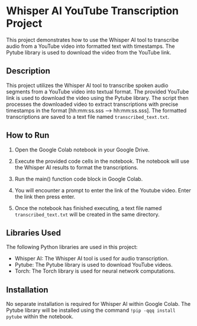 # Whisper AI YouTube Transcription Project

This project demonstrates how to use the Whisper AI tool to transcribe audio from a YouTube video into formatted text with timestamps. The Pytube library is used to download the video from the YouTube link.

## Description

This project utilizes the Whisper AI tool to transcribe spoken audio segments from a YouTube video into textual format. The provided YouTube link is used to download the video using the Pytube library. The script then processes the downloaded video to extract transcriptions with precise timestamps in the format [hh:mm:ss.sss --> hh:mm:ss.sss]. The formatted transcriptions are saved to a text file named `transcribed_text.txt`.

## How to Run

1. Open the Google Colab notebook in your Google Drive.

2. Execute the provided code cells in the notebook. The notebook will use the Whisper AI results to format the transcriptions.
   
3. Run the main() function code block in Google Colab.
   
4. You will encounter a prompt to enter the link of the Youtube video. Enter the link then press enter.

5. Once the notebook has finished executing, a text file named `transcribed_text.txt` will be created in the same directory.

## Libraries Used

The following Python libraries are used in this project:

- Whisper AI: The Whisper AI tool is used for audio transcription.
- Pytube: The Pytube library is used to download YouTube videos.
- Torch: The Torch library is used for neural network computations.

## Installation

No separate installation is required for Whisper AI within Google Colab. The Pytube library will be installed using the command `!pip -qqq install pytube` within the notebook.


